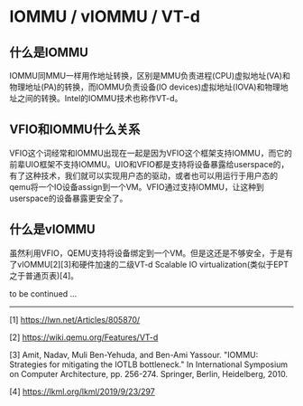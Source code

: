 # IOMMU / vIOMMU / VT-d


## 什么是IOMMU

IOMMU同MMU一样用作地址转换，区别是MMU负责进程(CPU)虚拟地址(VA)和物理地址(PA)的转换，而IOMMU负责设备(IO devices)虚拟地址(IOVA)和物理地址之间的转换。Intel的IOMMU技术也称作VT-d。


## VFIO和IOMMU什么关系

VFIO这个词经常和IOMMU出现在一起是因为VFIO这个框架支持IOMMU，而它的前辈UIO框架不支持IOMMU。UIO和VFIO都是支持将设备暴露给userspace的，有了这种技术，我们就可以实现用户态的驱动，或者也可以用运行于用户态的qemu将一个IO设备assign到一个VM。VFIO通过支持IOMMU，让这种到userspace的设备暴露更安全了。

## 什么是vIOMMU

虽然利用VFIO，QEMU支持将设备绑定到一个VM。但是这还是不够安全，于是有了vIOMMU[2][3]和硬件加速的二级VT-d Scalable IO virtualization(类似于EPT之于普通页表)[4]。

to be continued ...


---
[1] https://lwn.net/Articles/805870/

[2] https://wiki.qemu.org/Features/VT-d

[3] Amit, Nadav, Muli Ben-Yehuda, and Ben-Ami Yassour. "IOMMU: Strategies for mitigating the IOTLB bottleneck." In International Symposium on Computer Architecture, pp. 256-274. Springer, Berlin, Heidelberg, 2010.

[4] https://lkml.org/lkml/2019/9/23/297
